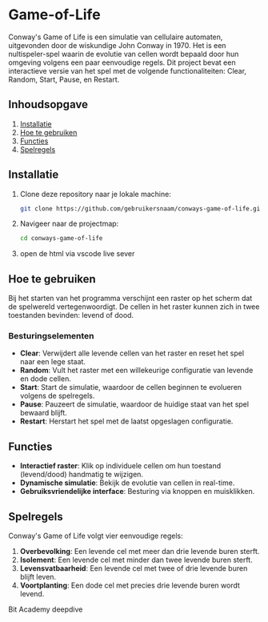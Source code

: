 # Game-of-Life

Conway's Game of Life is een simulatie van cellulaire automaten, uitgevonden door de wiskundige John Conway in 1970. Het is een nultispeler-spel waarin de evolutie van cellen wordt bepaald door hun omgeving volgens een paar eenvoudige regels. Dit project bevat een interactieve versie van het spel met de volgende functionaliteiten: Clear, Random, Start, Pause, en Restart.

## Inhoudsopgave

1. [Installatie](#installatie)
2. [Hoe te gebruiken](#hoe-te-gebruiken)
3. [Functies](#functies)
4. [Spelregels](#spelregels)

## Installatie

1. Clone deze repository naar je lokale machine:
    ```bash
    git clone https://github.com/gebruikersnaam/conways-game-of-life.git
    ```

2. Navigeer naar de projectmap:
    ```bash
    cd conways-game-of-life
    ```

3. open de html via vscode live sever

## Hoe te gebruiken

Bij het starten van het programma verschijnt een raster op het scherm dat de spelwereld vertegenwoordigt. De cellen in het raster kunnen zich in twee toestanden bevinden: levend of dood.

### Besturingselementen

- **Clear**: Verwijdert alle levende cellen van het raster en reset het spel naar een lege staat.
- **Random**: Vult het raster met een willekeurige configuratie van levende en dode cellen.
- **Start**: Start de simulatie, waardoor de cellen beginnen te evolueren volgens de spelregels.
- **Pause**: Pauzeert de simulatie, waardoor de huidige staat van het spel bewaard blijft.
- **Restart**: Herstart het spel met de laatst opgeslagen configuratie.

## Functies

- **Interactief raster**: Klik op individuele cellen om hun toestand (levend/dood) handmatig te wijzigen.
- **Dynamische simulatie**: Bekijk de evolutie van cellen in real-time.
- **Gebruiksvriendelijke interface**: Besturing via knoppen en muisklikken.

## Spelregels

Conway's Game of Life volgt vier eenvoudige regels:

1. **Overbevolking**: Een levende cel met meer dan drie levende buren sterft.
2. **Isolement**: Een levende cel met minder dan twee levende buren sterft.
3. **Levensvatbaarheid**: Een levende cel met twee of drie levende buren blijft leven.
4. **Voortplanting**: Een dode cel met precies drie levende buren wordt levend.

Bit Academy deepdive
